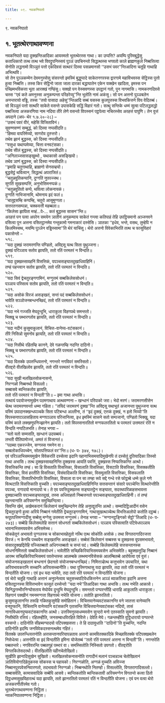 ```yaml
---
title: ०९. नवकनिपातो

---
```

९. नवकनिपातो  


## १. भूतत्थेरगाथावण्णना

नवकनिपाते यदा दुक्खन्तिआदिका आयस्मतो भूतत्थेरस्स गाथा। का उप्पत्ति? अयम्पि पुरिमबुद्धेसु कताधिकारो तत्थ तत्थ भवे विवट्टूपनिस्सयं पुञ्ञं उपचिनन्तो सिद्धत्थस्स भगवतो काले ब्राह्मणकुले निब्बत्तित्वा सेनोति लद्धनामो विञ्ञुतं पत्तो एकदिवसं सत्थारं दिस्वा पसन्नमानसो ‘‘उसभं पवर’’न्तिआदिना चतूहि गाथाहि अभित्थवि।  
सो तेन पुञ्ञकम्मेन देवमनुस्सेसु संसरन्तो इमस्मिं बुद्धुप्पादे साकेतनगरस्स द्वारगामे महाविभवस्स सेट्ठिस्स पुत्तो हुत्वा निब्बत्ति। तस्स किर सेट्ठिनो जाता जाता दारका बद्धाघातेन एकेन यक्खेन खादिता, इमस्स पन पच्छिमभविकत्ता भूता आरक्खं गण्हिंसु। यक्खो पन वेस्सवणस्स उपट्ठानं गतो, पुन नागमासि। नामकरणदिवसे चस्स ‘‘एवं कते अमनुस्सा अनुकम्पन्ता परिहरेय्यु’’न्ति भूतोति नामं अकंसु। सो पन अत्तनो पुञ्ञबलेन अनन्तरायो वड्ढि, तस्स ‘‘तयो पासादा अहेसु’’न्तिआदि सब्बं यसस्स कुलपुत्तस्स विभवकित्तने विय वेदितब्बं। सो विञ्ञुतं पत्तो सत्थरि साकेते वसन्ते उपासकेहि सद्धिं विहारं गतो। सत्थु सन्तिके धम्मं सुत्वा पटिलद्धसद्धो पब्बजित्वा अजकरणिया नाम नदिया तीरे लेणे वसन्तो विपस्सनं पट्ठपेत्वा नचिरस्सेव अरहत्तं पापुणि। तेन वुत्तं अपदाने (अप॰ थेर १.७.२०-२८) –  
‘‘उसभं पवरं वीरं, महेसिं विजिताविनं।  
सुवण्णवण्णं सम्बुद्धं, को दिस्वा नप्पसीदति॥  
‘‘हिमवा वापरिमेय्यो, सागरोव दुरुत्तरो।  
तथेव झानं बुद्धस्स, को दिस्वा नप्पसीदति॥  
‘‘वसुधा यथाप्पमेय्या, चित्ता वनवटंसका।  
तथेव सीलं बुद्धस्स, को दिस्वा नप्पसीदति॥  
‘‘अनिलञ्जसासङ्खुब्भो , यथाकासो असङ्खियो।  
तथेव ञाणं बुद्धस्स, को दिस्वा नप्पसीदति॥  
‘‘इमाहि चतुगाथाहि, ब्राह्मणो सेनसव्हयो।  
बुद्धसेट्ठं थवित्वान, सिद्धत्थं अपराजितं॥  
‘‘चतुन्नवुतिकप्पानि, दुग्गतिं नुपपज्जथ।  
सुगतिं सुखसम्पत्तिं, अनुभोसिमनप्पकं॥  
‘‘चतुन्नवुतितो कप्पे, थवित्वा लोकनायकं।  
दुग्गतिं नाभिजानामि, थोमनाय इदं फलं॥  
‘‘चातुद्दसम्हि कप्पम्हि, चतुरो आसुमुग्गता।  
सत्तरतनसम्पन्ना, चक्कवत्ती महब्बला॥  
‘‘किलेसा झापिता मय्हं…पे॰… कतं बुद्धस्स सासन’’न्ति॥  
अरहत्तं पन पत्वा अपरेन समयेन ञातीनं अनुकम्पाय साकेतं गन्त्वा कतिपाहं तेहि उपट्ठियमानो अञ्जनवने वसित्वा पुन अत्तना वसितट्ठानमेव गन्तुकामो गमनाकारं दस्सेसि। ञातका ‘‘इधेव, भन्ते, वसथ, तुम्हेपि न किलमिस्सथ, मयम्पि पुञ्ञेन वड्ढिस्सामा’’ति थेरं याचिंसु। थेरो अत्तनो विवेकाभिरतिं तत्थ च फासुविहारं पकासेन्तो –  
५१८.  
‘‘यदा दुक्खं जरामरणन्ति पण्डितो, अविद्दसू यत्थ सिता पुथुज्जना।  
दुक्खं परिञ्ञाय सतोव झायति, ततो रतिं परमतरं न विन्दति॥  
५१९.  
‘‘यदा दुक्खस्सावहनिं विसत्तिकं, पपञ्चसङ्घातदुखाधिवाहिनिं।  
तण्हं पहन्त्वान सतोव झायति, ततो रतिं परमतरं न विन्दति॥  
५२०.  
‘‘यदा सिवं द्वेचतुरङ्गगामिनं, मग्गुत्तमं सब्बकिलेससोधनं।  
पञ्ञाय पस्सित्व सतोव झायति, ततो रतिं परमतरं न विन्दति॥  
५२१.  
‘‘यदा असोकं विरजं असङ्खतं, सन्तं पदं सब्बकिलेससोधनं।  
भावेति सञ्ञोजनबन्धनच्छिदं, ततो रतिं परमतरं न विन्दति॥  
५२२.  
‘‘यदा नभे गज्जति मेघदुन्दुभि, धाराकुला विहगपथे समन्ततो।  
भिक्खू च पब्भारगतोव झायति, ततो रतिं परमतरं न विन्दति॥  
५२३.  
‘‘यदा नदीनं कुसुमाकुलानं, विचित्त-वानेय्य-वटंसकानं।  
तीरे निसिन्नो सुमनोव झायति, ततो रतिं परमतरं न विन्दति॥  
५२४.  
‘‘यदा निसीथे रहितम्हि कानने, देवे गळन्तम्हि नदन्ति दाठिनो।  
भिक्खू च पब्भारगतोव झायति, ततो रतिं परमतरं न विन्दति॥  
५२५.  
‘‘यदा वितक्के उपरुन्धियत्तनो, नगन्तरे नगविवरं समस्सितो।  
वीतद्दरो वीतखिलोव झायति, ततो रतिं परमतरं न विन्दति॥  
५२६.  
‘‘यदा सुखी मलखिलसोकनासनो,  
निरग्गळो निब्बनथो विसल्लो।  
सब्बासवे ब्यन्तिकतोव झायति,  
ततो रतिं परमतरं न विन्दती’’ति॥ – इमा गाथा अभासि।  
तत्थायं पदयोजनामुखेन पठमगाथाय अत्थवण्णना – खन्धानं परिपाको जरा। भेदो मरणं। जरामरणसीसेन चेत्थ जरामरणवन्तो धम्मा गहिता। ‘‘तयिदं जरामरणं दुक्ख’’न्ति अविद्दसू यथाभूतं अजानन्ता पुथुज्जना यत्थ यस्मिं उपादानक्खन्धपञ्चके सिता पटिबन्धा अल्लीना, तं ‘‘इदं दुक्खं, एत्तकं दुक्खं, न इतो भिय्यो’’ति विपस्सनापञ्ञासहिताय मग्गपञ्ञाय परिजानित्वा, इध इमस्मिं सासने सतो सम्पजानो, पण्डितो भिक्खु, यदा यस्मिं काले लक्खणूपनिज्झानेन झायति। ततो विपस्सनारतितो मग्गफलरतितो च परमतरं उत्तमतरं रतिं न विन्दति नप्पटिलभति। तेनाह भगवा –  
‘‘यतो यतो सम्मसति, खन्धानं उदयब्बयं।  
लभती पीतिपामोज्जं, अमतं तं विजानतं॥  
‘‘पठब्या एकरज्जेन, सग्गस्स गमनेन वा।  
सब्बलोकाधिपच्चेन, सोतापत्तिफलं वर’’न्ति॥ (ध॰ प॰ ३७४, १७८)।  
एवं परिञ्ञाभिसमयमुखेन विवेकरतिं दस्सेत्वा इदानि पहानाभिसमयादिमुखेनपि तं दस्सेतुं दुतियादिका तिस्सो गाथा अभासि। तत्थ दुक्खस्सावहनिन्ति दुक्खस्स आयतिं पवत्तिं, दुक्खस्स निप्फत्तिकन्ति अत्थो। विसत्तिकन्ति तण्हं। सा हि विसताति विसत्तिका, विसालाति विसत्तिका, विसटाति विसत्तिका, विसक्कतीति विसत्तिका, विसं हरतीति विसत्तिका, विसंवादिकाति विसत्तिका, विसमूलाति विसत्तिका, विसफलाति विसत्तिका, विसपरिभोगाति विसत्तिका, विसाला वा पन सा तण्हा रूपे सद्दे गन्धे रसे फोट्ठब्बे धम्मे कुले गणे वित्थटाति विसत्तिकाति वुच्चति। पपञ्चसङ्घातदुखाधिवाहिनिन्ति सत्तसन्तानं संसारे पपञ्चेन्ति वित्थारेन्तीति पपञ्चा, रागादयो मानादयो च। ते एव पवत्तिदुक्खस्स सङ्घातट्ठेन सङ्घाता, सदरथपरिळाहसभावत्ता दुक्खञ्चाति पपञ्चसङ्घातदुखं, तस्स अधिवाहतो निब्बत्तनतो पपञ्चसङ्घातदुखाधिवाहिनी। तं तण्हं पहन्त्वानाति अरियमग्गेन समुच्छिन्दित्वा।  
सिवन्ति खेमं, अखेमकरानं किलेसानं समुच्छिन्दनेन तेहि अनुपद्दुतन्ति अत्थो। सम्मादिट्ठिआदीनं वसेन द्विचतुरङ्गो हुत्वा अरिये निब्बानं गमेतीति द्वेचतुरङ्गगामिनं, गाथासुखत्थञ्चेत्थ विभत्तिअलोपो कतोति दट्ठब्बं। रूपूपपत्तिमग्गादीसु सब्बेसु मग्गेसु उत्तमत्ता मग्गुत्तमं। तेनाह भगवा – ‘‘मग्गानट्ठङ्गिको सेट्ठो’’तिआदि (ध॰ प॰ २७३)। सब्बेहि किलेसमलेहि सत्तानं सोधनतो सब्बकिलेससोधनं। पञ्ञाय पस्सित्वाति पटिवेधपञ्ञाय भावनाभिसमयवसेन अभिसमेच्च।  
सोकहेतूनं अभावतो पुग्गलस्स च सोकाभावहेतुतो नत्थि एत्थ सोकोति असोकं। तथा विगतरागादिरजत्ता विरजं। न केनचि पच्चयेन सङ्खतन्ति असङ्खतं। सब्बेसं किलेसानं सब्बस्स च दुक्खस्स वूपसमभावतो, संसारदुक्खद्दितेहि पज्जितब्बतो अधिगन्तब्बतो च सन्तं पदं। सब्बेहि किलेसमलेहि सत्तसन्तानस्स सोधननिमित्ततो सब्बकिलेससोधनं। भावेतीति सच्छिकिरियाभिसमयवसेन अभिसमेति। बहुक्खत्तुञ्हि निब्बानं आरब्भ सच्छिकिरियाभिसमयं पवत्तेन्तस्स आलम्बके लब्भमानविसेसकं आलम्बितब्बे आरोपेत्वा एवं वुत्तं। संयोजनसङ्खातानं बन्धनानं छेदनतो संयोजनबन्धनच्छिदं। निमित्तञ्हेत्थ कत्तुभावेन उपचारितं, यथा अरियभावकरानि सच्चानि अरियसच्चानीति। यथा पुरिमगाथासु यदा झायति, तदा ततो रतिं परमतरं न विन्दतीति योजना। एवं इध यदा भावेति, तदा ततो रतिं परमतरं न विन्दतीति योजना।  
एवं थेरो चतूहि गाथाहि अत्तानं अनुपनेत्वाव चतुसच्चपटिवेधकित्तनेन अञ्ञं ब्याकरित्वा इदानि अत्तना वसितट्ठानस्स विवित्तभावेन फासुतं दस्सेन्तो ‘‘यदा नभे’’तिआदिका गाथा अभासि। तत्थ नभेति आकासे। सिनिद्धगम्भीरनिग्घोसताय मेघोयेव दुन्दुभि मेघदुन्दुभि। समन्ततो पग्घरन्तीहि धाराहि आकुलाति धाराकुला। विहगानं पक्खीनं गमनमग्गत्ता विहगपथे नभेति योजना। ततोति झानरतितो।  
कुसुमाकुलानन्ति तरूहि गळितकुसुमेहि समोहितानं। विचित्तवानेय्यवटंसकानन्ति वने जातत्ता वानेय्यानि वनपुप्फानि, विचित्तानि वानेय्यानि वटंसकानि एतासन्ति विचित्तवानेय्यवटंसका नदियो, तासं नानाविधवनपुप्फवटंसकानन्ति अत्थो। उत्तरिमनुस्सधम्मवसेन सुन्दरो मनो एतस्साति सुमनो झायति।  
निसीथेति रत्तियं। रहितम्हीति, जनसम्बाधविरहिते विवित्ते। देवेति मेघे। गळन्तम्हीति वुट्ठिधारायो पग्घरन्ते वस्सन्ते। दाठिनोति सीहब्यग्घादयो पटिपक्खसत्ता। ते हि दाठावुधाति ‘‘दाठिनो’’ति वुच्चन्ति, नदन्ति दाठिनोति इदम्पि जनविवेकदस्सनत्थमेव गहितं।  
वितक्के उपरुन्धियत्तनोति अत्तसन्तानपरियापन्नताय अत्तनो कामवितक्कादिके मिच्छावितक्के पटिपक्खबलेन निसेधेत्वा। अत्तनोति वा इदं विन्दतीति इमिना योजेतब्बं ‘‘ततो रतिं परमतरं अत्तना न विन्दती’’ति। नगन्तरेति पब्बतन्तरे। नगविवरन्ति पब्बतगुहं पब्भारं वा। समस्सितोति निस्सितो उपगतो। वीतद्दरोति विगतकिलेसदरथो। वीतखिलोति पहीनचेतोखिलो।  
सुखीति झानादिसुखेन सुखितो। मलखिलसोकनासनोति रागादीनं मलानं पञ्चन्नञ्च चेतोखिलानं ञातिवियोगादिहेतुकस्स सोकस्स च पहायको। निरग्गळोति, अग्गळं वुच्चति अविज्जा निब्बानपुरपवेसनिवारणतो, तदभावतो निरग्गळो। निब्बनथोति नितण्हो। विसल्लोति, विगतरागादिसल्लो। सब्बासवेति, कामासवादिके सब्बेपि आसवे। ब्यन्तिकतोति ब्यन्तिकतावी अरियमग्गेन विगतन्ते कत्वा ठितो दिट्ठधम्मसुखविहारत्थं यदा झायति, ततो झानरतितो परमतरं रतिं न विन्दतीति योजना। एवं पन वत्वा थेरो अजकरणीतीरमेव गतो।  
भूतत्थेरगाथावण्णना निट्ठिता।  
नवकनिपातवण्णना निट्ठिता।  